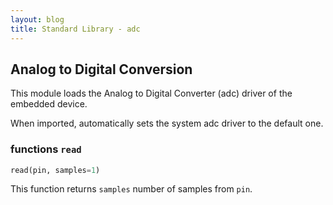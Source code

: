 ```yaml
---
layout: blog
title: Standard Library - adc
---
```


## Analog to Digital Conversion

This module loads the Analog to Digital Converter (adc) driver of the embedded device.

When imported, automatically sets the system adc driver to  the default one.

### functions `read`
```python
read(pin, samples=1)
```

This function returns `samples` number of samples from `pin`.
